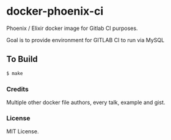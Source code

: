 # docker-phoenix-ci

Phoenix / Elixir docker image for Gitlab CI purposes.

Goal is to provide environment for GITLAB CI to run via MySQL

## To Build

```bash
$ make
```



### Credits
Multiple other docker file authors, every talk, example and gist.

### License
MIT License.
